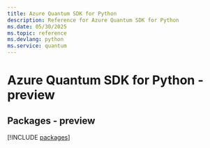 ```yaml
---
title: Azure Quantum SDK for Python
description: Reference for Azure Quantum SDK for Python
ms.date: 05/30/2025
ms.topic: reference
ms.devlang: python
ms.service: quantum
---
```

# Azure Quantum SDK for Python - preview
## Packages - preview
[!INCLUDE [packages](quantum-index.md)]